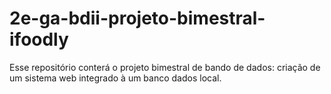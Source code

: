# 2e-ga-bdii-projeto-bimestral-ifoodly
Esse repositório conterá o projeto bimestral de bando de dados: criação de um sistema web integrado à um banco dados local.
